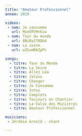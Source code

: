 ```yaml
---
title: "Amateur Professionnel"
annee: 2019

videos:
 - nom: Je consomme
   url: MseEM7Hnkiw
 - nom: Tour du monde
   url: 8NiBaJ70Db4
 - nom: La seine
   url: wZGumBAZpPc

songs:
  - titre: Tour du Monde
  - titre: La Seine
  - titre: Allez Léa
  - titre: Jaloux
  - titre: Changer
  - titre: Je Consomme
  - titre: Intox
  - titre: Complots
  - titre: Toujours en Chantier
  - titre: La Valse des Ministres
  - titre: Amateur Professionnel

musiciens:
 - Jérémie Arnold - chant

---
```

